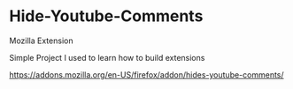 # Hide-Youtube-Comments
Mozilla Extension

Simple Project I used to learn how to build extensions

https://addons.mozilla.org/en-US/firefox/addon/hides-youtube-comments/
